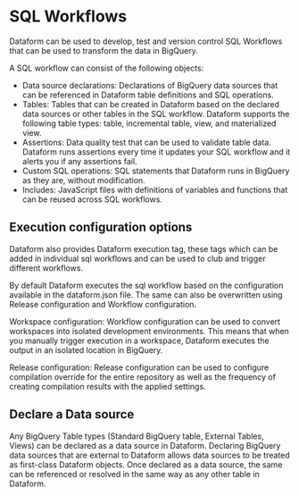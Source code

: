 # SQL Workflows

Dataform can be used to develop, test and version control SQL Workflows that can be used to transform the data in BigQuery.

A SQL workflow can consist of the following objects:

* Data source declarations: Declarations of BigQuery data sources that can be  referenced in Dataform table definitions and SQL operations.
* Tables: Tables that can be created in Dataform based on the declared data sources or other tables in the SQL workflow. Dataform supports the following table types: table, incremental table, view, and materialized view.
* Assertions: Data quality test that can be used to validate table data. Dataform runs assertions every time it updates your SQL workflow and it alerts you if any assertions fail.
* Custom SQL operations: SQL statements that Dataform runs in BigQuery as they are, without modification.
* Includes: JavaScript files with definitions of variables and functions that can be reused across SQL workflows.

## Execution configuration options

Dataform also provides Dataform execution tag, these tags which can be added in individual sql workflows and can be used to club and trigger different workflows.

By default Dataform executes the sql workflow based on the configuration available in the dataform.json file. The same can also be overwritten using Release configuration and Workflow configuration.

Workspace configuration: Workflow configuration can be used to convert workspaces into isolated development environments. This means that when you manually trigger execution in a workspace, Dataform executes the output in an isolated location in BigQuery.

Release configuration: Release configuration can be used to configure compilation override for the entire repository as well as the frequency of creating compilation results with the applied settings.

## Declare a Data source

Any BigQuery Table types (Standard BigQuery table, External Tables, Views) can be declared as a data source in Dataform.  Declaring BigQuery data sources that are external to Dataform allows data sources to be treated as first-class Dataform objects. Once declared as a data source, the same can be referenced or resolved in the same way as any other table in Dataform.
